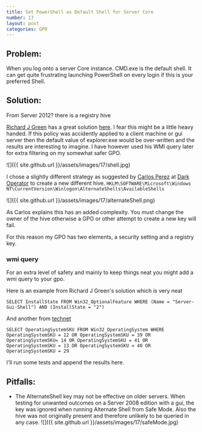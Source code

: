 ```yaml
---
title: Set PowerShell as Default Shell for Server Core
number: 17
layout: post
categories: GPO
---
```


## Problem:
When you log onto a server Core instance. CMD.exe is the default shell.  It can get quite frustrating launching PowerShell on every login if this is your preferred Shell.  

## Solution:
From Server 2012? there is a registry hive

[Richard J Green](https://richardjgreen.net/about/) has a great solution [here](https://richardjgreen.net/setting-powershell-default-shell-server-core/).  I fear this might be a little heavy handed.  If this policy was accidently applied to a client machine or gui server then the default value of explorer.exe would be over-written and the results are interesting to imagine.  I have however used his WMI query later for extra filtering on my somewhat safer GPO.

![]({{ site.github.url }}/assets/images/17/shell.jpg)

I chose a slightly different strategy as suggested by [Carlos Perez](https://www.darkoperator.com/about-me/) at [Dark Operator](https://www.darkoperator.com/blog/2013/1/10/set-powershell-as-your-default-shell-in-windows-2012-core.html) to create a new different hive.  `HKLM\SOFTWARE\Microsoft\Windows NT\CurrentVersion\Winlogon\AlternateShells\AvailableShells`

![]({{ site.github.url }}/assets/images/17/alternateShell.png)

As Carlos explains this has an added complexity.  You must change the owner of the hive otherwise a GPO or other attempt to create a new key will fail.

For this reason my GPO has two elements, a security setting and a registry key.


### wmi query
For an extra level of safety and mainly to keep things neat you might add a wmi query to your gpo.

Here is an example from Richard J Green's solution which is very neat

    SELECT InstallState FROM Win32_OptionalFeature WHERE (Name = "Server-Gui-Shell") AND (InstallState = "2")

And another from [technet](https://blogs.technet.microsoft.com/askds/2008/09/11/fun-with-wmi-filters-in-group-policy/)

    SELECT OperatingSystemSKU FROM Win32_OperatingSystem WHERE OperatingSystemSKU = 12 OR OperatingSystemSKU = 39 OR OperatingSystemSKU= 14 OR OperatingSystemSKU = 41 OR OperatingSystemSKU = 13 OR OperatingSystemSKU = 40 OR OperatingSystemSKU = 29

I'll run some tests and append the results here.

## Pitfalls:
-  The AlternateShell key may not be effective on older servers.  When testing for unwanted outcomes on a Server 2008 edition with a gui, the key was ignored when running Alternate Shell from Safe Mode. Also the hive was not originally present and therefore unlikely to be queried in any case.
![]({{ site.github.url }}/assets/images/17/safeMode.jpg)
